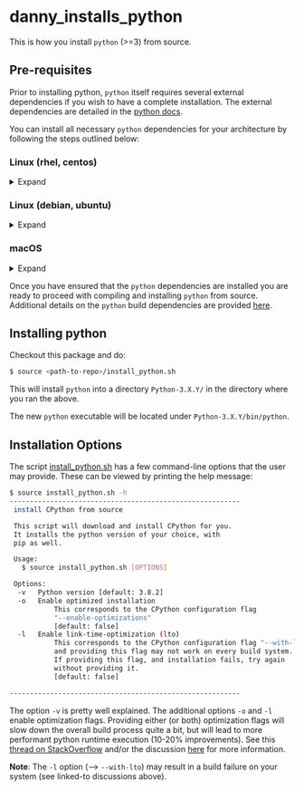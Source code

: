 # danny_installs_python
This is how you install `python` (>=3) from source.

## Pre-requisites
Prior to installing python, `python` itself requires several external dependencies if you wish to have a complete installation.
The external dependencies are detailed in the [python docs](https://devguide.python.org/setup/#build-dependencies).

You can install all necessary `python` dependencies for your architecture by following the steps outlined below:

### Linux (rhel, centos)
<details> <summary> Expand </summary>
  
```bash
$ sudo yum install yum-utils
$ sudo yum-builddep python3
```

</details>

### Linux (debian, ubuntu)
<details> <summary> Expand </summary>
  
```bash
$ sudo apt-get build-dep python3.6 # <-- replace with your specific version of python3.X
```

</details>


### macOS

<details> <summary> Expand </summary>
  
```bash
$ xcode-select --install 
$ brew update
$ brew upgrade # <-- check this
$ brew install sqlite3 # and other missing packages
$ brew reinstall sqlite3
$ export LDFLAGS="-L/usr/local/opt/sqlite/lib" # or wherever brew just installed sqlite
$ export CPPFLAGS="-I/usr/local/opt/sqlite/include" # or wherever brew just installed sqlite
# ^^ repeat for the any other packages missing
```

</details>

Once you have ensured that the `python` dependencies are installed you are ready to proceed with compiling and installing
`python` from source. Additional details on the `python` build dependencies are provided [here](https://devguide.python.org/setup/#build-dependencies).

## Installing python
Checkout this package and do:
```bash
$ source <path-to-repo>/install_python.sh
```
This will install `python` into a directory `Python-3.X.Y/` in the directory where you ran the above.

The new `python` executable will be located under `Python-3.X.Y/bin/python`.

## Installation Options

The script [install_python.sh](install_python.sh) has a few command-line options that the user may provide.
These can be viewed by printing the help message:

```bash
$ source install_python.sh -h
---------------------------------------------------------
 install CPython from source

 This script will download and install CPython for you.
 It installs the python version of your choice, with
 pip as well.

 Usage:
   $ source install_python.sh [OPTIONS]

 Options:
  -v   Python version [default: 3.8.2]
  -o   Enable optimized installation
           This corresponds to the CPython configuration flag
           "--enable-optimizations"
           [default: false]
  -l   Enable link-time-optimization (lto)
           This corresponds to the CPython configuration flag "--with-lto"
           and providing this flag may not work on every build system.
           If providing this flag, and installation fails, try again
           without providing it.
           [default: false]

---------------------------------------------------------
```

The option `-v` is pretty well explained. The additional options `-o` and `-l` enable optimization flags.
Providing either (or both) optimization flags will slow down the overall build process quite a bit, but will lead to more performant
python runtime execution (10-20% improvements). See this [thread on StackOverflow](https://stackoverflow.com/questions/41405728/what-does-enable-optimizations-do-while-compiling-python) and/or the discussion [here](https://github.com/docker-library/python/issues/160) for more information.

**Note**: The `-l` option (--> `--with-lto`) may result in a build failure on your system (see linked-to discussions above).
